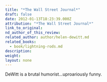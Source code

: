 ```yaml
---
title: "*The Wall Street Journal*"
draft: false
date: 2012-01-13T18:23:39.000Z
attribution: "*The Wall Street Journal*"
link_to_original:
nd_author_of_this_review:
related_author: author/helen-dewitt.md
related_books:
  - book/lightning-rods.md
description:
weight:
layout: none
---
```

DeWitt is a brutal humorist...uproariously funny.


